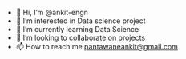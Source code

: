 - 👋 Hi, I’m @ankit-engn
- 👀 I’m interested in Data science project 
- 🌱 I’m currently learning Data Science 
- 💞️ I’m looking to collaborate on projects 
- 📫 How to reach me pantawaneankit@gmail.com

<!---
ankit-engn/ankit-engn is a ✨ special ✨ repository because its `README.md` (this file) appears on your GitHub profile.
You can click the Preview link to take a look at your changes.
--->

